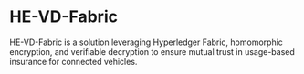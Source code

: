 # HE-VD-Fabric
HE-VD-Fabric is a solution leveraging Hyperledger Fabric, homomorphic encryption, and verifiable decryption to ensure mutual trust in usage-based insurance for connected vehicles.
